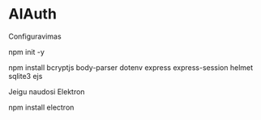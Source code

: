 # AIAuth


Configuravimas

npm init -y

npm install bcryptjs body-parser dotenv express express-session helmet sqlite3 ejs

Jeigu naudosi Elektron 

npm install electron

